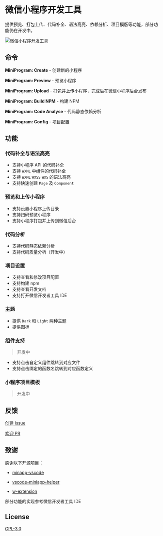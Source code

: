 # 微信小程序开发工具

提供预览、打包上传、代码补全、语法高亮、依赖分析、项目模版等功能，部分功能仍在开发中。

![微信小程序开发工具](https://sf3-cn.feishucdn.com/obj/eden-cn/eseh7nupevhps/miniprogram-vscode-extension/analyse-viewer.png)

## 命令

**MiniProgram: Create** - 创建新的小程序

**MiniProgram: Preview** - 预览小程序

**MiniProgram: Upload** - 打包并上传小程序，完成后在微信小程序后台发布

**MiniProgram: Build NPM** - 构建 NPM

**MiniProgram: Code Analyse** - 代码静态依赖分析

**MiniProgram: Config** - 项目配置

## 功能

### 代码补全与语法高亮

- 支持小程序 API 的代码补全
- 支持 `WXML` 中组件的代码补全
- 支持 `WXML` `WXSS` `WXS` 的语法高亮
- 支持快速创建 `Page` 及 `Component`

### 预览和上传小程序

- 支持设置小程序上传目录
- 支持扫码预览小程序
- 支持小程序打包并上传到微信后台

### 代码分析

- 支持代码静态依赖分析
- 支持代码质量分析（开发中）

### 项目设置

- 支持查看和修改项目配置
- 支持构建 npm
- 支持查看开发文档
- 支持打开微信开发者工具 IDE

### 主题

- 提供 `Dark` 和 `Light` 两种主题
- 提供图标

### 组件支持

> 开发中

- 支持点击自定义组件跳转到对应文件
- 支持点击绑定的函数名跳转到对应函数定义

### 小程序项目模板

> 开发中

## 反馈

[创建 Issue](https://github.com/crazyurus/miniprogram-vscode-extension/issues)

[欢迎 PR](https://github.com/crazyurus/miniprogram-vscode-extension/pulls)

## 致谢

感谢以下开源项目：

- [minapp-vscode](https://github.com/wx-minapp/minapp-vscode)

- [vscode-miniapp-helper](https://github.com/overtrue/vscode-miniapp-helper)

- [w-extension](https://github.com/masterZSH/w-extension)

部分功能的实现参考微信开发者工具 IDE

## License

[GPL-3.0](https://github.com/crazyurus/miniprogram-vscode-extension/blob/master/LICENSE)
